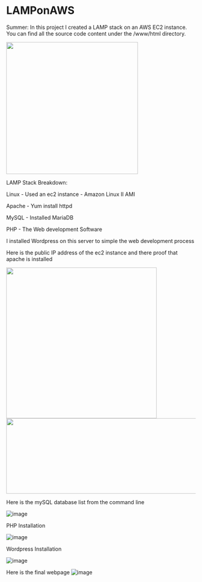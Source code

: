# LAMPonAWS

Summer: In this project I created a LAMP stack on an AWS EC2 instance. You can find all the source code content under the /www/html directory.

<img src="https://user-images.githubusercontent.com/49041342/198358181-ece9fa41-fdb0-45d7-84b6-6a055c238c5f.png" width="350">

LAMP Stack Breakdown:

Linux - Used an ec2 instance - Amazon Linux II AMI

Apache - Yum install httpd

MySQL - Installed MariaDB

PHP - The Web development Software

I installed Wordpress on this server to simple the web development process

Here is the public IP address of the ec2 instance and there proof that apache is installed

<img src="https://user-images.githubusercontent.com/49041342/198363542-e9962e38-04b2-45fe-ab28-2d048bc14418.png" width="400">   <img src="https://user-images.githubusercontent.com/49041342/198363584-17c37310-370d-4fbe-8ee7-207ee5a8cc1c.png" height="200" width="600">


Here is the mySQL database list from the command line 

![image](https://user-images.githubusercontent.com/49041342/198367401-441eeaf1-1406-4621-aa72-969744923f18.png)

PHP Installation

![image](https://user-images.githubusercontent.com/49041342/198367935-ec3b6bd8-4b38-4fde-9479-3ae587a57348.png)

Wordpress Installation 

![image](https://user-images.githubusercontent.com/49041342/198368325-fea61dd2-1589-4ee0-82f8-89342186018f.png)


Here is the final webpage 
![image](https://user-images.githubusercontent.com/49041342/198368392-a8705ddc-337e-46c0-be89-9cbb272cb952.png)






